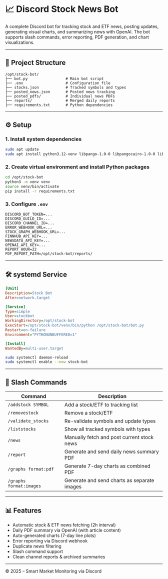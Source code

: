 # 📈 Discord Stock News Bot

A complete Discord bot for tracking stock and ETF news, posting updates, generating visual charts, and summarizing news with OpenAI. The bot supports slash commands, error reporting, PDF generation, and chart visualizations.

---

## 📁 Project Structure

```
/opt/stock-bot/
├── bot.py                 # Main bot script
├── .env                   # Configuration file
├── stocks.json            # Tracked symbols and types
├── posted_news.json       # Posted news tracking
├── posted_pdfs/           # Individual news PDFs
├── reports/               # Merged daily reports
├── requirements.txt       # Python dependencies
```

---

## ⚙️ Setup

### 1. Install system dependencies

```bash
sudo apt update
sudo apt install python3.12-venv libpango-1.0-0 libpangocairo-1.0-0 libcairo2 libgdk-pixbuf2.0-0 libxml2 libxslt1.1 libjpeg-dev libpng-dev build-essential
```

### 2. Create virtual environment and install Python packages

```bash
cd /opt/stock-bot
python3 -m venv venv
source venv/bin/activate
pip install -r requirements.txt
```

### 3. Configure `.env`

```env
DISCORD_BOT_TOKEN=...
DISCORD_GUILD_ID=...
DISCORD_CHANNEL_ID=...
ERROR_WEBHOOK_URL=...
STOCK_GRAPH_WEBHOOK_URL=...
FINNHUB_API_KEY=...
NEWSDATA_API_KEY=...
OPENAI_API_KEY=...
REPORT_HOUR=22
PDF_REPORT_PATH=/opt/stock-bot/reports/
```

---

## 🛠 systemd Service

```ini
[Unit]
Description=Stock Bot
After=network.target

[Service]
Type=simple
User=stockbot
WorkingDirectory=/opt/stock-bot
ExecStart=/opt/stock-bot/venv/bin/python /opt/stock-bot/bot.py
Restart=on-failure
Environment="PYTHONUNBUFFERED=1"

[Install]
WantedBy=multi-user.target
```

```bash
sudo systemctl daemon-reload
sudo systemctl enable --now stock-bot
```

---

## 💬 Slash Commands

| Command            | Description                                          |
|--------------------|------------------------------------------------------|
| `/addstock SYMBOL` | Add a stock/ETF to tracking list                     |
| `/removestock`     | Remove a stock/ETF                                   |
| `/validate_stocks` | Re-validate symbols and update types                 |
| `/liststocks`      | Show all tracked symbols with types                  |
| `/news`            | Manually fetch and post current stock news           |
| `/report`          | Generate and send daily news summary PDF             |
| `/graphs format:pdf` | Generate 7-day charts as combined PDF              |
| `/graphs format:images` | Generate and send charts as separate images     |

---

## 📊 Features

- Automatic stock & ETF news fetching (2h interval)
- Daily PDF summary via OpenAI (with article content)
- Auto-generated charts (7-day line plots)
- Error reporting via Discord webhook
- Duplicate news filtering
- Slash command support
- Clean channel reports & archived summaries

---

© 2025 – Smart Market Monitoring via Discord

